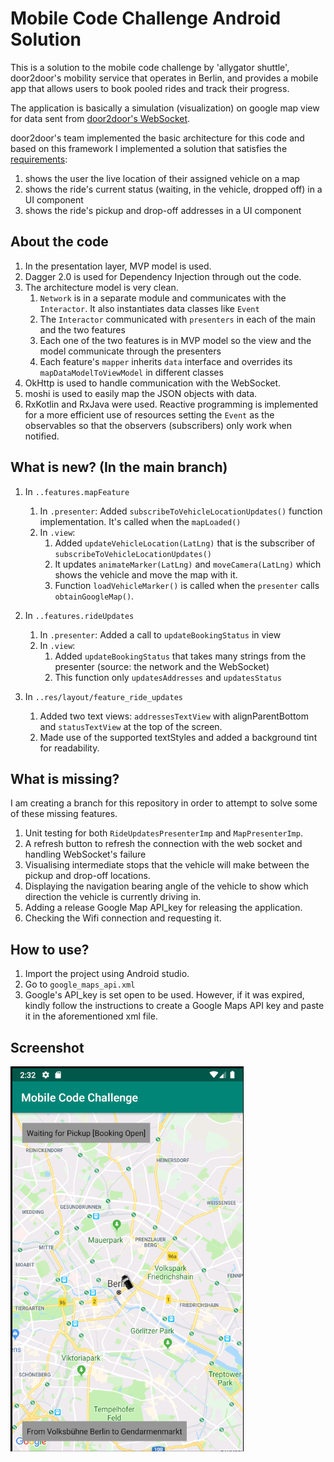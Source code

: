 # Mobile Code Challenge Android Solution

This is a solution to the mobile code challenge by 'allygator shuttle', door2door's mobility service that operates in Berlin, and provides a mobile app that allows users to 
book pooled rides and track their progress.

The application is basically a simulation (visualization) on google map view for data sent from [door2door's WebSocket](https://d2d-frontend-code-challenge.herokuapp.com/docs).

door2door's team implemented the basic architecture for this code and based on this framework I implemented a solution that satisfies 
the [requirements](https://github.com/door2door-io/d2d-code-challenges/tree/master/mobile):
 
1. shows the user the live location of their assigned vehicle on a map
2. shows the ride's current status (waiting, in the vehicle, dropped off) in a UI component
3. shows the ride's pickup and drop-off addresses in a UI component

## About the code
1. In the presentation layer, MVP model is used. 
2. Dagger 2.0 is used for Dependency Injection through out the code. 
3. The architecture model is very clean.
	1. `Network` is in a separate module and communicates with the `Interactor`. It also instantiates data classes like `Event`
	2. The `Interactor` communicated with `presenters` in each of the main and the two features
	3. Each one of the two features is in MVP model so the view and the model communicate through the presenters
	4. Each feature's `mapper` inherits `data` interface and overrides its `mapDataModelToViewModel` in different classes
4. OkHttp is used to handle communication with the WebSocket.
5. moshi is used to easily map the JSON objects with data.
6. RxKotlin and RxJava were used. Reactive programming is implemented for a more efficient use of resources setting the `Event` as the observables so that the observers (subscribers) only work when notified. 

## What is new? (In the main branch)

1. In `..features.mapFeature`
	1. In `.presenter`: 
		Added `subscribeToVehicleLocationUpdates()` function implementation. It's called when the `mapLoaded()`
	2. In `.view`: 
		1. Added `updateVehicleLocation(LatLng)` that is the subscriber of `subscribeToVehicleLocationUpdates()`
		2. It updates `animateMarker(LatLng)` and `moveCamera(LatLng)` which shows the vehicle and move the map with it.
		3. Function `loadVehicleMarker()` is called when the `presenter` calls `obtainGoogleMap()`.

2. In `..features.rideUpdates`
	1. In `.presenter`: 
		Added a call to `updateBookingStatus` in view
	2. In `.view`: 
		1. Added `updateBookingStatus` that takes many strings from the presenter (source: the network and the WebSocket)
		2. This function only `updatesAddresses` and `updatesStatus`

3. In `..res/layout/feature_ride_updates`
	1. Added two text views: `addressesTextView` with alignParentBottom and `statusTextView` at the top of the screen.
	2. Made use of the supported textStyles and added a background tint for readability.

## What is missing?
I am creating a branch for this repository in order to attempt to solve some of these missing features.
1. Unit testing for both  `RideUpdatesPresenterImp` and `MapPresenterImp`.
2. A refresh button to refresh the connection with the web socket and handling WebSocket's failure
3. Visualising intermediate stops that the vehicle will make between the pickup and drop-off locations.
4. Displaying the navigation bearing angle of the vehicle to show which direction the vehicle is currently driving in.
5. Adding a release Google Map API_key for releasing the application.
6. Checking the Wifi connection and requesting it.


## How to use?
1. Import the project using Android studio. 
2. Go to `google_maps_api.xml` 
3. Google's API_key is set open to be used. However, if it was expired, kindly follow the instructions to create a Google Maps API key and paste it in the aforementioned xml file.

## Screenshot
![](https://raw.githubusercontent.com/MichaelKMalak/mobile-code-challenge-solution-android/master/img/Snapshot.PNG)

